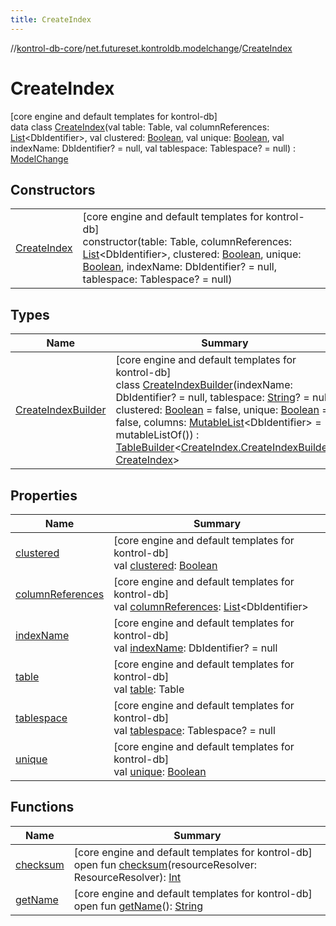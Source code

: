 ```yaml
---
title: CreateIndex
---
```

//[kontrol-db-core](../../../index.html)/[net.futureset.kontroldb.modelchange](../index.html)/[CreateIndex](index.html)



# CreateIndex



[core engine and default templates for kontrol-db]\
data class [CreateIndex](index.html)(val table: Table, val columnReferences: [List](https://kotlinlang.org/api/latest/jvm/stdlib/kotlin.collections/-list/index.html)&lt;DbIdentifier&gt;, val clustered: [Boolean](https://kotlinlang.org/api/latest/jvm/stdlib/kotlin/-boolean/index.html), val unique: [Boolean](https://kotlinlang.org/api/latest/jvm/stdlib/kotlin/-boolean/index.html), val indexName: DbIdentifier? = null, val tablespace: Tablespace? = null) : [ModelChange](../-model-change/index.html)



## Constructors


| | |
|---|---|
| [CreateIndex](-create-index.html) | [core engine and default templates for kontrol-db]<br>constructor(table: Table, columnReferences: [List](https://kotlinlang.org/api/latest/jvm/stdlib/kotlin.collections/-list/index.html)&lt;DbIdentifier&gt;, clustered: [Boolean](https://kotlinlang.org/api/latest/jvm/stdlib/kotlin/-boolean/index.html), unique: [Boolean](https://kotlinlang.org/api/latest/jvm/stdlib/kotlin/-boolean/index.html), indexName: DbIdentifier? = null, tablespace: Tablespace? = null) |


## Types


| Name | Summary |
|---|---|
| [CreateIndexBuilder](-create-index-builder/index.html) | [core engine and default templates for kontrol-db]<br>class [CreateIndexBuilder](-create-index-builder/index.html)(indexName: DbIdentifier? = null, tablespace: [String](https://kotlinlang.org/api/latest/jvm/stdlib/kotlin/-string/index.html)? = null, clustered: [Boolean](https://kotlinlang.org/api/latest/jvm/stdlib/kotlin/-boolean/index.html) = false, unique: [Boolean](https://kotlinlang.org/api/latest/jvm/stdlib/kotlin/-boolean/index.html) = false, columns: [MutableList](https://kotlinlang.org/api/latest/jvm/stdlib/kotlin.collections/-mutable-list/index.html)&lt;DbIdentifier&gt; = mutableListOf()) : [TableBuilder](../-table-builder/index.html)&lt;[CreateIndex.CreateIndexBuilder](-create-index-builder/index.html), [CreateIndex](index.html)&gt; |


## Properties


| Name | Summary |
|---|---|
| [clustered](clustered.html) | [core engine and default templates for kontrol-db]<br>val [clustered](clustered.html): [Boolean](https://kotlinlang.org/api/latest/jvm/stdlib/kotlin/-boolean/index.html) |
| [columnReferences](column-references.html) | [core engine and default templates for kontrol-db]<br>val [columnReferences](column-references.html): [List](https://kotlinlang.org/api/latest/jvm/stdlib/kotlin.collections/-list/index.html)&lt;DbIdentifier&gt; |
| [indexName](index-name.html) | [core engine and default templates for kontrol-db]<br>val [indexName](index-name.html): DbIdentifier? = null |
| [table](table.html) | [core engine and default templates for kontrol-db]<br>val [table](table.html): Table |
| [tablespace](tablespace.html) | [core engine and default templates for kontrol-db]<br>val [tablespace](tablespace.html): Tablespace? = null |
| [unique](unique.html) | [core engine and default templates for kontrol-db]<br>val [unique](unique.html): [Boolean](https://kotlinlang.org/api/latest/jvm/stdlib/kotlin/-boolean/index.html) |


## Functions


| Name | Summary |
|---|---|
| [checksum](../-model-change/checksum.html) | [core engine and default templates for kontrol-db]<br>open fun [checksum](../-model-change/checksum.html)(resourceResolver: ResourceResolver): [Int](https://kotlinlang.org/api/latest/jvm/stdlib/kotlin/-int/index.html) |
| [getName](../-model-change/get-name.html) | [core engine and default templates for kontrol-db]<br>open fun [getName](../-model-change/get-name.html)(): [String](https://kotlinlang.org/api/latest/jvm/stdlib/kotlin/-string/index.html) |

